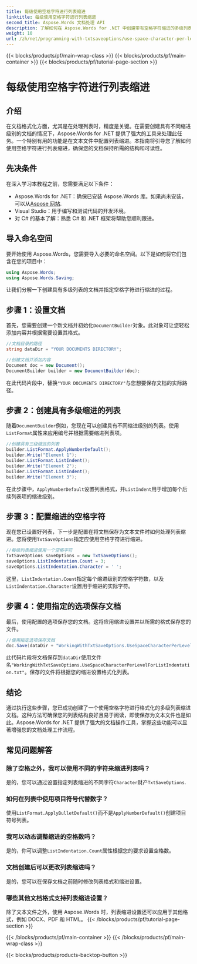 ```yaml
---
title: 每级使用空格字符进行列表缩进
linktitle: 每级使用空格字符进行列表缩进
second_title: Aspose.Words 文档处理 API
description: 了解如何在 Aspose.Words for .NET 中创建带有空格字符缩进的多级列表。精确文档格式的分步指南。
weight: 10
url: /zh/net/programming-with-txtsaveoptions/use-space-character-per-level-for-list-indentation/
---
```


{{< blocks/products/pf/main-wrap-class >}}
{{< blocks/products/pf/main-container >}}
{{< blocks/products/pf/tutorial-page-section >}}

# 每级使用空格字符进行列表缩进

## 介绍

在文档格式化方面，尤其是在处理列表时，精度是关键。在需要创建具有不同缩进级别的文档的情况下，Aspose.Words for .NET 提供了强大的工具来处理此任务。一个特别有用的功能是在文本文件中配置列表缩进。本指南将引导您了解如何使用空格字符进行列表缩进，确保您的文档保持所需的结构和可读性。

## 先决条件

在深入学习本教程之前，您需要满足以下条件：

-  Aspose.Words for .NET：确保已安装 Aspose.Words 库。如果尚未安装，可以从[Aspose 网站](https://releases.aspose.com/words/net/).
- Visual Studio：用于编写和测试代码的开发环境。
- 对 C# 的基本了解：熟悉 C# 和 .NET 框架将帮助您顺利跟进。

## 导入命名空间

要开始使用 Aspose.Words，您需要导入必要的命名空间。以下是如何将它们包含在您的项目中：

```csharp
using Aspose.Words;
using Aspose.Words.Saving;
```

让我们分解一下创建具有多级列表的文档并指定空格字符进行缩进的过程。 

## 步骤 1：设置文档

首先，您需要创建一个新文档并初始化`DocumentBuilder`对象。此对象可让您轻松添加内容并根据需要设置其格式。

```csharp
//文档目录的路径
string dataDir = "YOUR DOCUMENTS DIRECTORY";

//创建文档并添加内容
Document doc = new Document();
DocumentBuilder builder = new DocumentBuilder(doc);
```

在此代码片段中，替换`"YOUR DOCUMENTS DIRECTORY"`与您想要保存文档的实际路径。

## 步骤 2：创建具有多级缩进的列表

随着`DocumentBuilder`例如，您现在可以创建具有不同缩进级别的列表。使用`ListFormat`属性来应用编号并根据需要缩进列表项。

```csharp
//创建具有三级缩进的列表
builder.ListFormat.ApplyNumberDefault();
builder.Write("Element 1");
builder.ListFormat.ListIndent();
builder.Write("Element 2");
builder.ListFormat.ListIndent();
builder.Write("Element 3");
```

在此步骤中，`ApplyNumberDefault`设置列表格式，并`ListIndent`用于增加每个后续列表项的缩进级别。

## 步骤 3：配置缩进的空格字符

现在您已设置好列表，下一步是配置在将文档保存为文本文件时如何处理列表缩进。您将使用`TxtSaveOptions`指定应使用空格字符进行缩进。

```csharp
//每级列表缩进使用一个空格字符
TxtSaveOptions saveOptions = new TxtSaveOptions();
saveOptions.ListIndentation.Count = 3;
saveOptions.ListIndentation.Character = ' ';
```

这里，`ListIndentation.Count`指定每个缩进级别的空格字符数，以及`ListIndentation.Character`设置用于缩进的实际字符。

## 步骤 4：使用指定的选项保存文档

最后，使用配置的选项保存您的文档。这将应用缩进设置并以所需的格式保存您的文件。

```csharp
//使用指定选项保存文档
doc.Save(dataDir + "WorkingWithTxtSaveOptions.UseSpaceCharacterPerLevelForListIndentation.txt", saveOptions);
```

此代码片段将文档保存到`dataDir`使用文件名`"WorkingWithTxtSaveOptions.UseSpaceCharacterPerLevelForListIndentation.txt"`。保存的文件将根据您的缩进设置格式化列表。

## 结论

通过执行这些步骤，您已成功创建了一个使用空格字符进行格式化的多级列表缩进文档。这种方法可确保您的列表结构良好且易于阅读，即使保存为文本文件也是如此。Aspose.Words for .NET 提供了强大的文档操作工具，掌握这些功能可以显著增强您的文档处理工作流程。

## 常见问题解答

### 除了空格之外，我可以使用不同的字符来缩进列表吗？
是的，您可以通过设置指定列表缩进的不同字符`Character`财产`TxtSaveOptions`.

### 如何在列表中使用项目符号代替数字？
使用`ListFormat.ApplyBulletDefault()`而不是`ApplyNumberDefault()`创建项目符号列表。

### 我可以动态调整缩进的空格数吗？
是的，你可以调整`ListIndentation.Count`属性根据您的要求设置空格数。

### 文档创建后可以更改列表缩进吗？
是的，您可以在保存文档之前随时修改列表格式和缩进设置。

### 哪些其他文档格式支持列表缩进设置？
除了文本文件之外，使用 Aspose.Words 时，列表缩进设置还可以应用于其他格式，例如 DOCX、PDF 和 HTML。
{{< /blocks/products/pf/tutorial-page-section >}}

{{< /blocks/products/pf/main-container >}}
{{< /blocks/products/pf/main-wrap-class >}}

{{< blocks/products/products-backtop-button >}}
